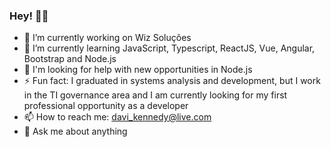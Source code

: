 ### Hey! 👋😏


- 🔭 I’m currently working on Wiz Soluções
- 🌱 I’m currently learning JavaScript, Typescript, ReactJS, Vue, Angular, Bootstrap and Node.js
- 🤔 I'm looking for help with new opportunities in Node.js
- ⚡ Fun fact: I graduated in systems analysis and development, but I work in the TI governance area and I am currently looking for my first professional opportunity as a developer
- 📫 How to reach me: <davi_kennedy@live.com>
- 💬 Ask me about anything
